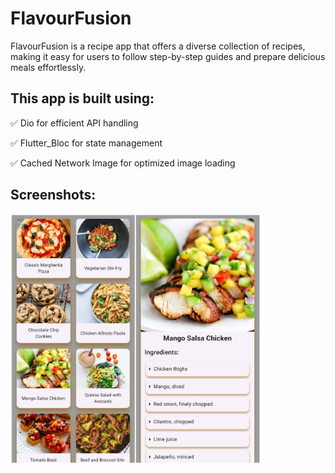 # FlavourFusion

FlavourFusion is a recipe app that offers a diverse collection of recipes, making it easy for users to follow step-by-step guides and prepare delicious meals effortlessly.

## This app is built using:

✅ Dio for efficient API handling

✅ Flutter_Bloc for state management

✅ Cached Network Image for optimized image loading

## Screenshots:

<img src="https://github.com/shahid531/flavor_fusion_recipe_app/blob/3717b1b59530274828bdbe48ea77143b6d01fa36/flavour_fusion_app.jpg" width="400">
